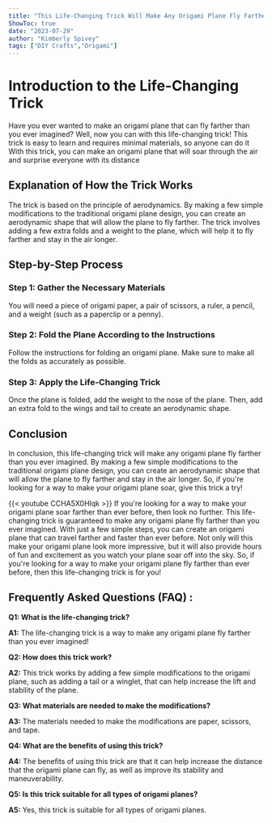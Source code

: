 ```yaml
---
title: "This Life-Changing Trick Will Make Any Origami Plane Fly Farther Than You Ever Imagined!"
ShowToc: true 
date: "2023-07-29"
author: "Kimberly Spivey" 
tags: ["DIY Crafts","Origami"]
---
```

# Introduction to the Life-Changing Trick

Have you ever wanted to make an origami plane that can fly farther than you ever imagined? Well, now you can with this life-changing trick! This trick is easy to learn and requires minimal materials, so anyone can do it With this trick, you can make an origami plane that will soar through the air and surprise everyone with its distance

## Explanation of How the Trick Works

The trick is based on the principle of aerodynamics. By making a few simple modifications to the traditional origami plane design, you can create an aerodynamic shape that will allow the plane to fly farther. The trick involves adding a few extra folds and a weight to the plane, which will help it to fly farther and stay in the air longer.

## Step-by-Step Process

### Step 1: Gather the Necessary Materials

You will need a piece of origami paper, a pair of scissors, a ruler, a pencil, and a weight (such as a paperclip or a penny).

### Step 2: Fold the Plane According to the Instructions

Follow the instructions for folding an origami plane. Make sure to make all the folds as accurately as possible.

### Step 3: Apply the Life-Changing Trick

Once the plane is folded, add the weight to the nose of the plane. Then, add an extra fold to the wings and tail to create an aerodynamic shape.

## Conclusion

In conclusion, this life-changing trick will make any origami plane fly farther than you ever imagined. By making a few simple modifications to the traditional origami plane design, you can create an aerodynamic shape that will allow the plane to fly farther and stay in the air longer. So, if you're looking for a way to make your origami plane soar, give this trick a try!

{{< youtube CCHA5X0Hlqk >}} 
If you're looking for a way to make your origami plane soar farther than ever before, then look no further. This life-changing trick is guaranteed to make any origami plane fly farther than you ever imagined. With just a few simple steps, you can create an origami plane that can travel farther and faster than ever before. Not only will this make your origami plane look more impressive, but it will also provide hours of fun and excitement as you watch your plane soar off into the sky. So, if you're looking for a way to make your origami plane fly farther than ever before, then this life-changing trick is for you!

## Frequently Asked Questions (FAQ) :
**Q1: What is the life-changing trick?**

**A1:** The life-changing trick is a way to make any origami plane fly farther than you ever imagined!

**Q2: How does this trick work?**

**A2:** This trick works by adding a few simple modifications to the origami plane, such as adding a tail or a winglet, that can help increase the lift and stability of the plane.

**Q3: What materials are needed to make the modifications?**

**A3:** The materials needed to make the modifications are paper, scissors, and tape.

**Q4: What are the benefits of using this trick?**

**A4:** The benefits of using this trick are that it can help increase the distance that the origami plane can fly, as well as improve its stability and maneuverability.

**Q5: Is this trick suitable for all types of origami planes?**

**A5:** Yes, this trick is suitable for all types of origami planes.



